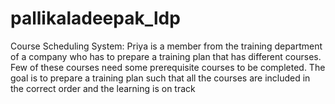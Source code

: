 # pallikaladeepak_ldp

Course Scheduling System: Priya is a member from the training department of a company who has to prepare a training plan that has different courses. Few of these courses need some prerequisite courses to be completed. The goal is to prepare a training plan such that all the courses are included in the correct order and the learning is on track
